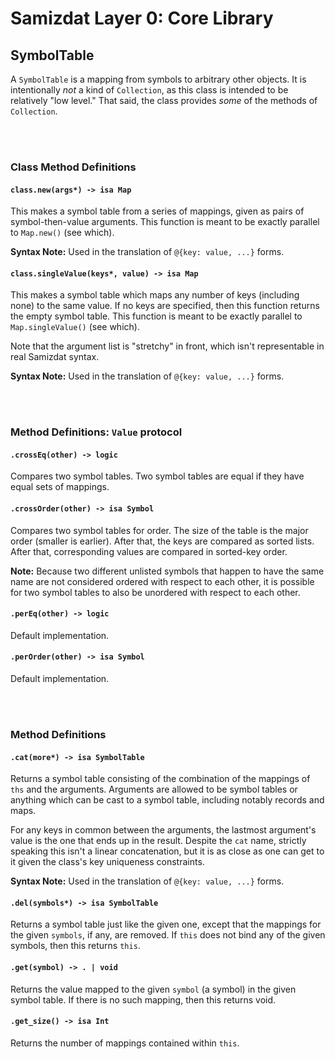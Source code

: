 Samizdat Layer 0: Core Library
==============================

SymbolTable
-----------

A `SymbolTable` is a mapping from symbols to arbitrary other objects.
It is intentionally *not* a kind of `Collection`, as this class is intended
to be relatively "low level." That said, the class provides *some* of the
methods of `Collection`.


<br><br>
### Class Method Definitions

#### `class.new(args*) -> isa Map`

This makes a symbol table from a series of mappings, given as pairs of
symbol-then-value arguments. This function is meant to be exactly parallel to
`Map.new()` (see which).

**Syntax Note:** Used in the translation of `@{key: value, ...}` forms.

#### `class.singleValue(keys*, value) -> isa Map`

This makes a symbol table which maps any number of keys (including none)
to the same value. If no keys are specified, then this function returns
the empty symbol table. This function is meant to be exactly parallel to
`Map.singleValue()` (see which).

Note that the argument list is "stretchy" in front, which isn't
representable in real Samizdat syntax.

**Syntax Note:** Used in the translation of `@{key: value, ...}` forms.


<br><br>
### Method Definitions: `Value` protocol

#### `.crossEq(other) -> logic`

Compares two symbol tables. Two symbol tables are equal if they have
equal sets of mappings.

#### `.crossOrder(other) -> isa Symbol`

Compares two symbol tables for order. The size of the table is the major
order (smaller is earlier). After that, the keys are compared as sorted
lists. After that, corresponding values are compared in sorted-key order.

**Note:** Because two different unlisted symbols that happen to have the
same name are not considered ordered with respect to each other, it is
possible for two symbol tables to also be unordered with respect to each
other.

#### `.perEq(other) -> logic`

Default implementation.

#### `.perOrder(other) -> isa Symbol`

Default implementation.


<br><br>
### Method Definitions

#### `.cat(more*) -> isa SymbolTable`

Returns a symbol table consisting of the combination of the mappings of `ths`
and the arguments. Arguments are allowed to be symbol tables or anything which
can be cast to a symbol table, including notably records and maps.

For any keys in common between the arguments, the lastmost argument's value
is the one that ends up in the result. Despite the `cat` name, strictly
speaking this isn't a linear concatenation, but it is as close as one can
get to it given the class's key uniqueness constraints.

**Syntax Note:** Used in the translation of `@{key: value, ...}` forms.

#### `.del(symbols*) -> isa SymbolTable`

Returns a symbol table just like the given one, except that
the mappings for the given `symbols`, if any, are removed. If `this`
does not bind any of the given symbols, then this returns `this`.

#### `.get(symbol) -> . | void`

Returns the value mapped to the given `symbol` (a symbol) in the given
symbol table. If there is no such mapping, then this returns void.

#### `.get_size() -> isa Int`

Returns the number of mappings contained within `this`.
